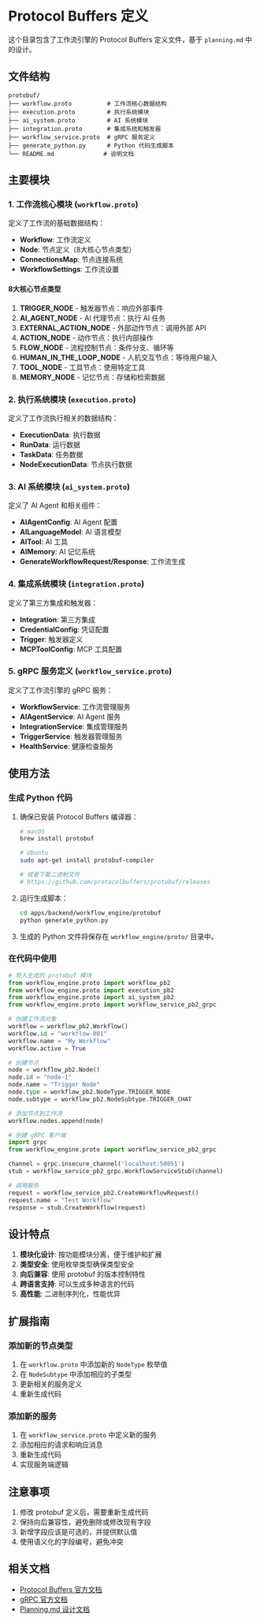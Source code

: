 # Protocol Buffers 定义

这个目录包含了工作流引擎的 Protocol Buffers 定义文件，基于 `planning.md` 中的设计。

## 文件结构

```
protobuf/
├── workflow.proto          # 工作流核心数据结构
├── execution.proto         # 执行系统模块
├── ai_system.proto         # AI 系统模块
├── integration.proto       # 集成系统和触发器
├── workflow_service.proto  # gRPC 服务定义
├── generate_python.py      # Python 代码生成脚本
└── README.md              # 说明文档
```

## 主要模块

### 1. 工作流核心模块 (`workflow.proto`)

定义了工作流的基础数据结构：

- **Workflow**: 工作流定义
- **Node**: 节点定义（8大核心节点类型）
- **ConnectionsMap**: 节点连接系统
- **WorkflowSettings**: 工作流设置

#### 8大核心节点类型

1. **TRIGGER_NODE** - 触发器节点：响应外部事件
2. **AI_AGENT_NODE** - AI 代理节点：执行 AI 任务
3. **EXTERNAL_ACTION_NODE** - 外部动作节点：调用外部 API
4. **ACTION_NODE** - 动作节点：执行内部操作
5. **FLOW_NODE** - 流程控制节点：条件分支、循环等
6. **HUMAN_IN_THE_LOOP_NODE** - 人机交互节点：等待用户输入
7. **TOOL_NODE** - 工具节点：使用特定工具
8. **MEMORY_NODE** - 记忆节点：存储和检索数据

### 2. 执行系统模块 (`execution.proto`)

定义了工作流执行相关的数据结构：

- **ExecutionData**: 执行数据
- **RunData**: 运行数据
- **TaskData**: 任务数据
- **NodeExecutionData**: 节点执行数据

### 3. AI 系统模块 (`ai_system.proto`)

定义了 AI Agent 和相关组件：

- **AIAgentConfig**: AI Agent 配置
- **AILanguageModel**: AI 语言模型
- **AITool**: AI 工具
- **AIMemory**: AI 记忆系统
- **GenerateWorkflowRequest/Response**: 工作流生成

### 4. 集成系统模块 (`integration.proto`)

定义了第三方集成和触发器：

- **Integration**: 第三方集成
- **CredentialConfig**: 凭证配置
- **Trigger**: 触发器定义
- **MCPToolConfig**: MCP 工具配置

### 5. gRPC 服务定义 (`workflow_service.proto`)

定义了工作流引擎的 gRPC 服务：

- **WorkflowService**: 工作流管理服务
- **AIAgentService**: AI Agent 服务
- **IntegrationService**: 集成管理服务
- **TriggerService**: 触发器管理服务
- **HealthService**: 健康检查服务

## 使用方法

### 生成 Python 代码

1. 确保已安装 Protocol Buffers 编译器：
   ```bash
   # macOS
   brew install protobuf
   
   # Ubuntu
   sudo apt-get install protobuf-compiler
   
   # 或者下载二进制文件
   # https://github.com/protocolbuffers/protobuf/releases
   ```

2. 运行生成脚本：
   ```bash
   cd apps/backend/workflow_engine/protobuf
   python generate_python.py
   ```

3. 生成的 Python 文件将保存在 `workflow_engine/proto/` 目录中。

### 在代码中使用

```python
# 导入生成的 protobuf 模块
from workflow_engine.proto import workflow_pb2
from workflow_engine.proto import execution_pb2
from workflow_engine.proto import ai_system_pb2
from workflow_engine.proto import workflow_service_pb2_grpc

# 创建工作流对象
workflow = workflow_pb2.Workflow()
workflow.id = "workflow-001"
workflow.name = "My Workflow"
workflow.active = True

# 创建节点
node = workflow_pb2.Node()
node.id = "node-1"
node.name = "Trigger Node"
node.type = workflow_pb2.NodeType.TRIGGER_NODE
node.subtype = workflow_pb2.NodeSubtype.TRIGGER_CHAT

# 添加节点到工作流
workflow.nodes.append(node)

# 创建 gRPC 客户端
import grpc
from workflow_engine.proto import workflow_service_pb2_grpc

channel = grpc.insecure_channel('localhost:50051')
stub = workflow_service_pb2_grpc.WorkflowServiceStub(channel)

# 调用服务
request = workflow_service_pb2.CreateWorkflowRequest()
request.name = "Test Workflow"
response = stub.CreateWorkflow(request)
```

## 设计特点

1. **模块化设计**: 按功能模块分离，便于维护和扩展
2. **类型安全**: 使用枚举类型确保类型安全
3. **向后兼容**: 使用 protobuf 的版本控制特性
4. **跨语言支持**: 可以生成多种语言的代码
5. **高性能**: 二进制序列化，性能优异

## 扩展指南

### 添加新的节点类型

1. 在 `workflow.proto` 中添加新的 `NodeType` 枚举值
2. 在 `NodeSubtype` 中添加相应的子类型
3. 更新相关的服务定义
4. 重新生成代码

### 添加新的服务

1. 在 `workflow_service.proto` 中定义新的服务
2. 添加相应的请求和响应消息
3. 重新生成代码
4. 实现服务端逻辑

## 注意事项

1. 修改 protobuf 定义后，需要重新生成代码
2. 保持向后兼容性，避免删除或修改现有字段
3. 新增字段应该是可选的，并提供默认值
4. 使用语义化的字段编号，避免冲突

## 相关文档

- [Protocol Buffers 官方文档](https://developers.google.com/protocol-buffers)
- [gRPC 官方文档](https://grpc.io/docs/)
- [Planning.md 设计文档](../../../docs/tech-design/planning.md) 